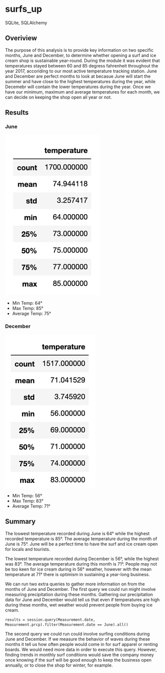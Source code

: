 # surfs_up
SQLite, SQLAlchemy

## Overiview
The purpose of this analysis is to provide key information on two specific months, June and December, to determine whether opening a surf and ice cream shop is sustainable year-round. During the module it was evident that temperatures stayed between 60 and 85 degress fahrenheit throughout the year 2017, accoriding to our most active temperature tracking station. June and December are perfect months to look at becasue June will start the summer and have close to the highest temperatures during the year, while Decemebr will contain the lower temperatures during the year. Once we have our minimum, maximum and average temperatures for each month, we can decide on keeping the shop open all year or not.    

## Results
### June
![image](images/surfs_up_june.png)
- Min Temp: 64°
- Max Temp: 85°
- Average Temp: 75° 

### December
![image](images/surfs_up_dec.png)
- Min Temp: 56°
- Max Temp: 83°
- Average Temp: 71°

## Summary

The loswest temperature recorded during June is 64° while the highest recorded temperature is 85°. The average temperature during the month of June is 75°. June will be a perfect time to have the surf and ice cream open for locals and tourists.

The lowest temperature recorded during December is 56°, while the highest was 83°. The average temperature during this month is 71°. People may not be too keen for ice cream during in 56° weather, however with the mean temperature at 71° there is optimism in sustaining a year-long business. 

We can run two extra queries to gather more information on from the months of June and December. The first query we could run might involve measuring precipitation during these months. Gathering our precipitation data for June and December would tell us that even if temperatures are high during these months, wet weather would prevent people from buying ice cream.
```
results = session.query(Measurement.date, Measurement.prcp).filter(Measurement.date == June).all()
```

The second query we could run could involve surfing conditions during June and December. If we measure the behavior of waves during these months it tell us how often people would come in for surf apparel or renting boards. We would need more data in order to execute this query. However, finding trends in monthly surf conditions would save the company money once knowing if the surf will be good enough to keep the business open annually, or to close the shop for winter, for example. 
